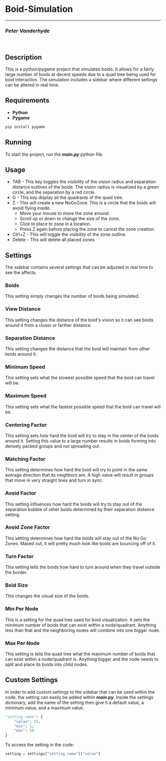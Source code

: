# Boid-Simulation
<hr>

### *Peter Vanderhyde*
<br>

## Description
This is a python/pygame project that simulates boids. It allows for a fairly large number of boids at decent speeds due to a quad tree being used for boid interaction. The simulation includes a sidebar where different settings can be altered in real time.

## Requirements
- **Python**
- **Pygame**
``` cmd
pip install pygame
```

## Running
To start the project, run the ***main.py*** python file.

## Usage
- TAB - This key toggles the visibility of the vision radius and separation distance outlines of the boids. The vision radius is visualized by a green circle, and the separation by a red circle.
- G - This key display all the quadrants of the quad tree.
- Z - This will create a new NoGoZone. This is a circle that the boids will avoid flying inside.
  * Move your mouse to move the zone around.
  * Scroll up or down to change the size of the zone.
  * Click to place to zone in a location.
  * Press Z again before placing the zone to cancel the zone creation.
- Ctrl+Z - This will toggle the visibility of the zone outline.
- Delete - This will delete all placed zones

## Settings
The sidebar contains several settings that can be adjusted in real time to see the affects.

### Boids
This setting simply changes the number of boids being simulated.

### View Distance
This setting changes the distance of the boid's vision so it can see boids around it from a closer or farther distance.

### Separation Distance
This setting changes the distance that the boid will maintain from other boids around it.

### Minimum Speed
This setting sets what the slowest possible speed that the boid can travel will be.

### Maximum Speed
This setting sets what the fastest possible speed that the boid can travel will be.

### Centering Factor
This setting sets how hard the boid will try to stay in the center of the boids around it. Setting this value to a large number results in boids forming into densely packed groups and not spreading out.

### Matching Factor
This setting determines how hard the boid will try to point in the same average direction that its neighbors are. A high value will result in groups that move in very straight lines and turn in sync.

### Avoid Factor
This setting influences how hard the boids will try to stay out of the separation bubble of other boids determined by their separation distance setting.

### Avoid Zone Factor
This setting determines how hard the boids will stay out of the No Go Zones. Maxed out, it will pretty much look like boids are bouncing off of it.

### Turn Factor
This setting tells the boids how hard to turn around when they travel outside the border.

### Boid Size
This changes the visual size of the boids.

### Min Per Node
This is a setting for the quad tree used for boid visualization. It sets the minimum number of boids that can exist within a node/quadrant. Anything less than that and the neighboring nodes will combine into one bigger node.

### Max Per Node
This setting is tells the quad tree what the maximum number of boids that can exist within a node/quadrant is. Anything bigger and the node needs to split and place its boids into child nodes.

## Custom Settings
In order to add custom settings to the sidebar that can be used within the code, the setting can easily be added within ***main.py***. Inside the settings dictionary, add the name of the setting then give it a default value, a minimum value, and a maximum value.
```python
"setting name": {
    "value": 15,
    "min": 1,
    "max": 50
}
```
To access the setting in the code: 
``` python
setting = settings["setting name"]["value"]
```